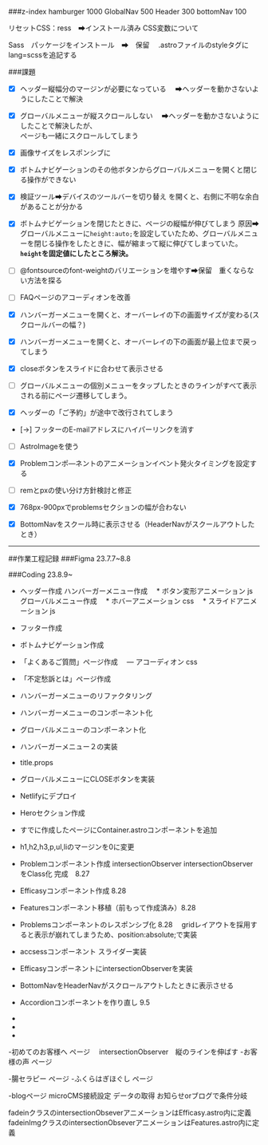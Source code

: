 
###z-index
hamburger 1000
GlobalNav 500
Header 300
bottomNav 100




リセットCSS：ress　➡インストール済み
CSS変数について

Sass　パッケージをインストール　➡　保留
　.astroファイルのstyleタグに　lang=scssを追記する


###課題
- [x]  ヘッダー縦幅分のマージンが必要になっている
　➡ヘッダーを動かさないようにしたことで解決

- [x]  グローバルメニューが縦スクロールしない
　➡ヘッダーを動かさないようにしたことで解決したが、<br>ページも一緒にスクロールしてしまう


- [x] 画像サイズをレスポンシブに

- [x] ボトムナビゲーションのその他ボタンからグローバルメニューを開くと閉じる操作ができない

- [x] 検証ツール➡デバイスのツールバーを切り替え
を開くと、右側に不明な余白があることが分かる

- [x] ボトムナビゲーションを閉じたときに、ページの縦幅が伸びてしまう
 原因➡グローバルメニューに`height:auto;`を設定していたため、グローバルメニューを閉じる操作をしたときに、幅が縮まって縦に伸びてしまっていた。**`height`を固定値にしたところ解決。**


- [ ]  @fontsourceのfont-weightのバリエーションを増やす➡保留　重くならない方法を探る

- [ ] FAQページのアコーディオンを改善

- [X] ハンバーガーメニューを開くと、オーバーレイの下の画面サイズが変わる(スクロールバーの幅？)

- [X] ハンバーガーメニューを開くと、オーバーレイの下の画面が最上位まで戻ってしまう

- [X] closeボタンをスライドに合わせて表示させる

- [ ] グローバルメニューの個別メニューをタップしたときのラインがすべて表示される前にページ遷移してしまう。

- [X] ヘッダーの「ご予約」が途中で改行されてしまう
- [→] フッターのE-mailアドレスにハイパーリンクを消す

- [ ] AstroImageを使う
- [x] Problemコンポ―ネントのアニメーションイベント発火タイミングを設定する

- [ ] remとpxの使い分け方針検討と修正

- [x] 768px-900pxでproblemsセクションの幅が合わない

- [x] BottomNavをスクール時に表示させる（HeaderNavがスクールアウトしたとき）
___
##作業工程記録
###Figma 23.7.7~8.8

###Coding 23.8.9~
- ヘッダー作成
ハンバーガーメニュー作成
　* ボタン変形アニメーション js
グローバルメニュー作成
　* ホバーアニメーション css
　* スライドアニメーション js

- フッター作成
- ボトムナビゲーション作成
- 「よくあるご質問」ページ作成
　― アコーディオン css
- 「不定愁訴とは」ページ作成
- ハンバーガーメニューのリファクタリング
- ハンバーガーメニューのコンポーネント化
- グローバルメニューのコンポーネント化
- ハンバーガーメニュー２の実装
- title.props
- グローバルメニューにCLOSEボタンを実装
- Netlifyにデプロイ
- Heroセクション作成

- すでに作成したページにContainer.astroコンポーネントを追加
- h1,h2,h3,p,ul,liのマージンを0に変更
- Problemコンポーネント作成
  intersectionObserver
  intersectionObserverをClass化
  完成　8.27
- Efficasyコンポーネント作成 8.28
- Featuresコンポーネント移植（前もって作成済み）8.28
- Problemsコンポーネントのレスポンシブ化 8.28
　gridレイアウトを採用すると表示が崩れてしまうため、position:absolute;で実装
- accsessコンポーネント
  スライダー実装
- EfficasyコンポーネントにintersectionObserverを実装
- BottomNavをHeaderNavがスクロールアウトしたときに表示させる
- Accordionコンポーネントを作り直し 9.5
-
-
-
-初めてのお客様へ ページ
　intersectionObserver　縦のラインを伸ばす
-お客様の声 ページ

-腸セラピー ページ
-ふくらはぎほぐし ページ


-blogページ
 microCMS接続設定
 データの取得
 お知らせorブログで条件分岐



fadeinクラスのintersectionObseverアニメーションはEfficasy.astro内に定義
fadeinImgクラスのintersectionObseverアニメーションはFeatures.astro内に定義
